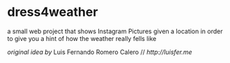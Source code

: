 # dress4weather

a small web project that shows Instagram Pictures given a location in order to give you a hint of how the weather really fells like

_original idea by_ Luis Fernando Romero Calero // _http://luisfer.me_